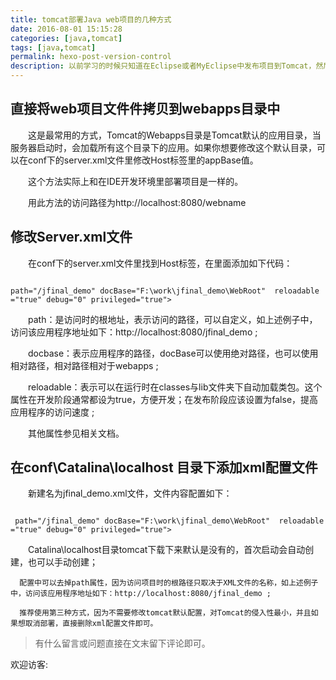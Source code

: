 ```yaml
---
title: tomcat部署Java web项目的几种方式
date: 2016-08-01 15:15:28
categories: [java,tomcat]
tags: [java,tomcat]
permalink: hexo-post-version-control
description: 以前学习的时候只知道在Eclipse或者MyEclipse中发布项目到Tomcat，然后在服务器上实际部署项目的时候尴尬了，不知道咋操作，所以特地学习了Tomcat发布项目的方式，在此记录下来。 
---
```

<!--more-->

## 直接将web项目文件件拷贝到webapps目录中

　　这是最常用的方式，Tomcat的Webapps目录是Tomcat默认的应用目录，当服务器启动时，会加载所有这个目录下的应用。如果你想要修改这个默认目录，可以在conf下的server.xml文件里修改Host标签里的appBase值。

　　这个方法实际上和在IDE开发环境里部署项目是一样的。

　　用此方法的访问路径为http://localhost:8080/webname

## 修改Server.xml文件

　　在conf下的server.xml文件里找到Host标签，在里面添加如下代码：
<pre><code> 
path="/jfinal_demo" docBase="F:\work\jfinal_demo\WebRoot"  reloadable ="true" debug="0" privileged="true">
</code></pre>
　　path：是访问时的根地址，表示访问的路径，可以自定义，如上述例子中，访问该应用程序地址如下：http://localhost:8080/jfinal_demo ;

　　docbase：表示应用程序的路径，docBase可以使用绝对路径，也可以使用相对路径，相对路径相对于webapps ;

　　reloadable：表示可以在运行时在classes与lib文件夹下自动加载类包。这个属性在开发阶段通常都设为true，方便开发；在发布阶段应该设置为false，提高应用程序的访问速度 ;

　　其他属性参见相关文档。

## 在conf\Catalina\localhost 目录下添加xml配置文件

　　新建名为jfinal_demo.xml文件，文件内容配置如下：
<pre><code>
 path="/jfinal_demo" docBase="F:\work\jfinal_demo\WebRoot"  reloadable ="true" debug="0" privileged="true">
</code></pre> 
　　Catalina\localhost目录tomcat下载下来默认是没有的，首次启动会自动创建，也可以手动创建；

      配置中可以去掉path属性，因为访问项目时的根路径只取决于XML文件的名称，如上述例子中，访问该应用程序地址如下：http://localhost:8080/jfinal_demo ;

      推荐使用第三种方式，因为不需要修改tomcat默认配置，对Tomcat的侵入性最小，并且如果想取消部署，直接删除xml配置文件即可。


> 有什么留言或问题直接在文末留下评论即可。

 欢迎访客:

<ul class="ds-recent-visitors" data-num-items="39" data-avatar-size="56"></ul>
